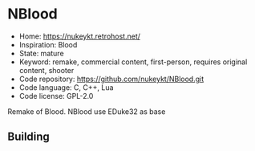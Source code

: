 # NBlood

- Home: https://nukeykt.retrohost.net/
- Inspiration: Blood
- State: mature
- Keyword: remake, commercial content, first-person, requires original content, shooter
- Code repository: https://github.com/nukeykt/NBlood.git
- Code language: C, C++, Lua
- Code license: GPL-2.0

Remake of Blood.
NBlood use EDuke32 as base

## Building
